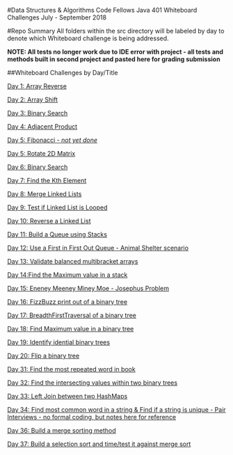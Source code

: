 #Data Structures & Algorithms
Code Fellows Java 401 Whiteboard Challenges
July - September 2018

#Repo Summary
All folders within the src directory will be labeled by day to denote which Whiteboard challenge is being addressed.

**NOTE: All tests no longer work due to IDE error with project - all tests and methods built in second project and 
pasted here for grading submission**

##Whiteboard Challenges by Day/Title


[Day 1: Array Reverse](src/D01_ArrayReverse)

[Day 2: Array Shift](src/D02_ArrayShift)

[Day 3: Binary Search](src/D03_BinarySearch)

[Day 4: Adjacent Product](src/D04_AdjecentProduct)

[Day 5: Fibonacci - _not yet done_](src/D05_Fibonacci)

[Day 5: Rotate 2D Matrix](src/D05_Matrix)

[Day 6: Binary Search](src/D06_Insertions)

[Day 7: Find the Kth Element](src/D07_KthElement)

[Day 8: Merge Linked Lists](src/D08_MergeLinkedLists)

[Day 9: Test if Linked List is Looped](src/D09_HasLoop)

[Day 10: Reverse a Linked List](src/D10_Reverse)

[Day 11: Build a Queue using Stacks](src/D11_Queue_with_Stacks)

[Day 12: Use a First in First Out Queue - Animal Shelter scenario](src/D12_FIFOAnimalShelter)

[Day 13: Validate balanced multibracket arrays](src/D13_MultiBracketValidation)

[Day 14:Find the Maximum value in a stack](src/D14_Stack_Max)

[Day 15: Eneney Meeney Miney Moe - Josephus Problem](src/D15_Eeney_Meeney_Miney_Moe)

[Day 16: FizzBuzz print out of a binary tree](src/D16_FizzBuzzTree)

[Day 17: BreadthFirstTraversal of a binary tree](src/D17_BreadthFirstTraversal)

[Day 18: Find Maximum value in a binary tree](src/D18_FindMaxValueBinaryTree)

[Day 19: Identify idential binary trees](src/D19_IsIdential)

[Day 20: Flip a binary tree](src/D20_FlipTree)

[Day 31: Find the most repeated word in book](src/D31_RepeatedWord)

[Day 32: Find the intersecting values within two binary trees](src/D32_TreeIntersection)

[Day 33: Left Join between two HashMaps](src/D33_LeftJoin)

[Day 34: Find most common word in a string & Find if a string is unique - Pair Interviews - no formal coding, but 
notes here for reference](src/D34_Interviews)

[Day 36: Build a merge sorting method](src/D36_MergeSort)

[Day 37: Build a selection sort and time/test it against merge sort](src/D37_SortTest)
